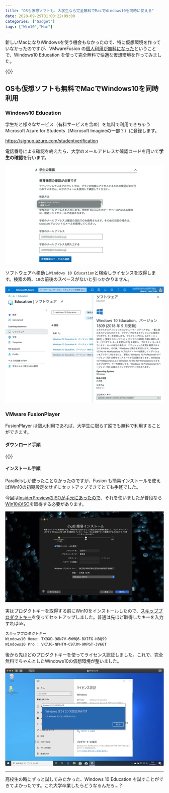 ```yaml
---
title: "OSも仮想ソフトも、大学生なら完全無料でMacでWindows10を同時に使える"
date: 2020-09-29T01:00:22+09:00
categories: ["Gadget"]
tags: ["Win10","Mac"]
---
```


新しいMacになりWindowsを使う機会もなかったので、特に仮想環境を作っていなかったのですが、VMwareFusion の[個人利用が無料になった](https://2001y.me/blog/gadget/mac-vmwarefusion-player/)ということで、Windows10 Education を使って完全無料で快適な仮想環境を作ってみました。

{{<ad>}}

## OSも仮想ソフトも無料でMacでWindows10を同時利用

### Windows10 Education

学生だと様々なサービス（有料サービスを含め）を無料で利用できちゃう Microsoft Azure for Students（Microsoft Imagineの一部？）に登録します。

https://signup.azure.com/studentverification

電話番号による確認を終えたら、大学のメールアドレスか確認コードを用いて<b>学生の確認</b>を行います。

![](../../../images/mac-students-allfree-win10-2.jpg)

ソフトウェアへ移動し`Windows 10 Education`と検索しライセンスを取得します。検索の時、`10`の前後のスペースがないと引っかかりません。

![](../../../images/mac-students-allfree-win10-3.jpg)

### VMware FusionPlayer

FusionPlayer は個人利用であれば、大学生に限らず誰でも無料で利用することができます。

#### ダウンロード手順

{{<blogcard url="https://2001y.me/blog/gadget/mac-vmwarefusion-player/">}}

#### インストール手順

Parallelsしか使ったことなかったのですが、Fusion も簡易インストールを使えばWin10の初期設定をせずにセットアップできてとても手軽でした。

今回は[InsiderPreviewのISOが手元にあったので](https://2001y.me/blog/gadget/get-win10insider/)、それを使いましたが普段なら[Win10のISO](https://www.microsoft.com/ja-jp/software-download/windows10ISO)を取得する必要があります。

![](../../../images/mac-students-allfree-win10-1.jpg)

実はプロダクトキーを取得する前にWin10をインストールしたので、[スキッププロダクトキー](https://answers.microsoft.com/ja-jp/insider/forum/insider_wintp-insider_install/windows-10-insider-preview/86173780-0ffc-4d68-b827-f041e29a2927)を使ってセットアップしました。普通は先ほど取得したキーを入力すればok。

```html
スキッププロダクトキー
Windows10 Home: TX9XD-98N7V-6WMQ6-BX7FG-H8Q99
Windows10 Pro : VK7JG-NPHTM-C97JM-9MPGT-3V66T
```

後から先ほどのプロダクトキーを使ってライセンス認証しました。これで、完全無料でちゃんとしたWindows10の仮想環境が整いました。

![](../../../images/mac-students-allfree-win10-4.jpg)

***

高校生の時にずっと試してみたかった、Windows 10 Education を試すことができてよかったです。これ大学卒業したらどうなるんだろ...？